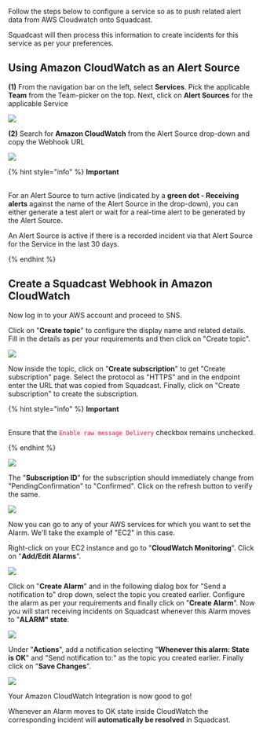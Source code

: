 Follow the steps below to configure a service so as to push related alert data from AWS Cloudwatch onto Squadcast.

Squadcast will then process this information to create incidents for this service as per your preferences.

## Using Amazon CloudWatch as an Alert Source

**(1)** From the navigation bar on the left, select **Services**. Pick the applicable **Team** from the Team-picker on the top. Next, click on **Alert Sources** for the applicable Service

![](../../.gitbook/assets/alert\_source\_1.png)

**(2)** Search for **Amazon CloudWatch** from the Alert Source drop-down and copy the Webhook URL

![](../../.gitbook/assets/aws\_1.png)

{% hint style="info" %} 
<b>Important</b><br/><br/>
<p>For an Alert Source to turn active (indicated by a <b>green dot - Receiving alerts</b> against the name of the Alert Source in the drop-down), you can either generate a test alert or wait for a real-time alert to be generated by the Alert Source.</p>
<p>An Alert Source is active if there is a recorded incident via that Alert Source for the Service in the last 30 days.</p>
{% endhint %}

## Create a Squadcast Webhook in Amazon CloudWatch

Now log in to your AWS account and proceed to SNS.

Click on "**Create topic**" to configure the display name and related details. Fill in the details as per your requirements and then click on "Create topic".

![](../../.gitbook/assets/aws\_2.png)

Now inside the topic, click on "**Create subscription**" to get "Create subscription" page. Select the protocol as "HTTPS" and in the endpoint enter the URL that was copied from Squadcast. Finally, click on "Create subscription" to create the subscription. 

{% hint style="info" %} 
<b>Important</b><br/><br/>
<p>Ensure that the <code class="highlighter-rouge" style="color: #c7254e; background-color: #f9f2f4 !important;">Enable raw message Delivery</code> checkbox remains unchecked.</p>
{% endhint %}

![](../../.gitbook/assets/aws\_3.png)

The "**Subscription ID**" for the subscription should immediately change from "PendingConfirmation" to "Confirmed". Click on the refresh button to verify the same.

![](../../.gitbook/assets/aws\_4.png)

Now you can go to any of your AWS services for which you want to set the Alarm. We'll take the example of "EC2" in this case.

Right-click on your EC2 instance and go to "**CloudWatch Monitoring**". Click on "**Add/Edit Alarms**".

![](../../.gitbook/assets/aws\_5.png)

Click on "**Create Alarm**" and in the following dialog box for "Send a notification to" drop down, select the topic you created earlier. Configure the alarm as per your requirements and finally click on "**Create Alarm**". Now you will start receiving incidents on Squadcast whenever this Alarm moves to "**ALARM" state**.

![](../../.gitbook/assets/aws\_6.png)

Under "**Actions**", add a notification selecting "**Whenever this alarm: State is OK**" and "Send notification to:" as the topic you created earlier. Finally click on "**Save Changes**".

![](../../.gitbook/assets/aws\_7.png)

Your Amazon CloudWatch Integration is now good to go! 

Whenever an Alarm moves to OK state inside CloudWatch the corresponding incident will **automatically be resolved** in Squadcast.